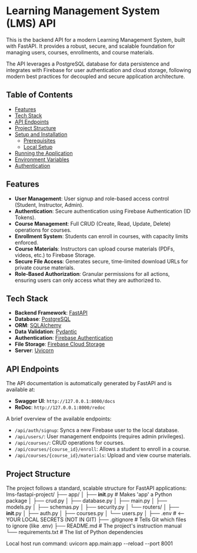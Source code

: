 # Learning Management System (LMS) API

This is the backend API for a modern Learning Management System, built with FastAPI. It provides a robust, secure, and scalable foundation for managing users, courses, enrollments, and course materials.

The API leverages a PostgreSQL database for data persistence and integrates with Firebase for user authentication and cloud storage, following modern best practices for decoupled and secure application architecture.

## Table of Contents

- [Features](#features)
- [Tech Stack](#tech-stack)
- [API Endpoints](#api-endpoints)
- [Project Structure](#project-structure)
- [Setup and Installation](#setup-and-installation)
  - [Prerequisites](#prerequisites)
  - [Local Setup](#local-setup)
- [Running the Application](#running-the-application)
- [Environment Variables](#environment-variables)
- [Authentication](#authentication)

## Features

- **User Management**: User signup and role-based access control (Student, Instructor, Admin).
- **Authentication**: Secure authentication using Firebase Authentication (ID Tokens).
- **Course Management**: Full CRUD (Create, Read, Update, Delete) operations for courses.
- **Enrollment System**: Students can enroll in courses, with capacity limits enforced.
- **Course Materials**: Instructors can upload course materials (PDFs, videos, etc.) to Firebase Storage.
- **Secure File Access**: Generates secure, time-limited download URLs for private course materials.
- **Role-Based Authorization**: Granular permissions for all actions, ensuring users can only access what they are authorized to.

## Tech Stack

- **Backend Framework**: [FastAPI](https://fastapi.tiangolo.com/)
- **Database**: [PostgreSQL](https://www.postgresql.org/)
- **ORM**: [SQLAlchemy](https://www.sqlalchemy.org/)
- **Data Validation**: [Pydantic](https://pydantic-docs.helpmanual.io/)
- **Authentication**: [Firebase Authentication](https://firebase.google.com/docs/auth)
- **File Storage**: [Firebase Cloud Storage](https://firebase.google.com/docs/storage)
- **Server**: [Uvicorn](https://www.uvicorn.org/)

## API Endpoints

The API documentation is automatically generated by FastAPI and is available at:

- **Swagger UI**: `http://127.0.0.1:8000/docs`
- **ReDoc**: `http://127.0.0.1:8000/redoc`

A brief overview of the available endpoints:

- `/api/auth/signup`: Syncs a new Firebase user to the local database.
- `/api/users/`: User management endpoints (requires admin privileges).
- `/api/courses/`: CRUD operations for courses.
- `/api/courses/{course_id}/enroll`: Allows a student to enroll in a course.
- `/api/courses/{course_id}/materials`: Upload and view course materials.

## Project Structure

The project follows a standard, scalable structure for FastAPI applications:
lms-fastapi-project/
├── app/
│   ├── __init__.py             # Makes 'app' a Python package
│   ├── crud.py
│   ├── database.py
│   ├── main.py
│   ├── models.py
│   ├── schemas.py
│   ├── security.py
│   └── routers/
│       ├── __init__.py
│       ├── auth.py
│       ├── courses.py
│       └── users.py
│
├── .env                        # <-- YOUR LOCAL SECRETS (NOT IN GIT)
├── .gitignore                  # Tells Git which files to ignore (like .env)
├── README.md                   # The project's instruction manual
└── requirements.txt            # The list of Python dependencies



Local host run command: uvicorn app.main:app --reload --port 8001
